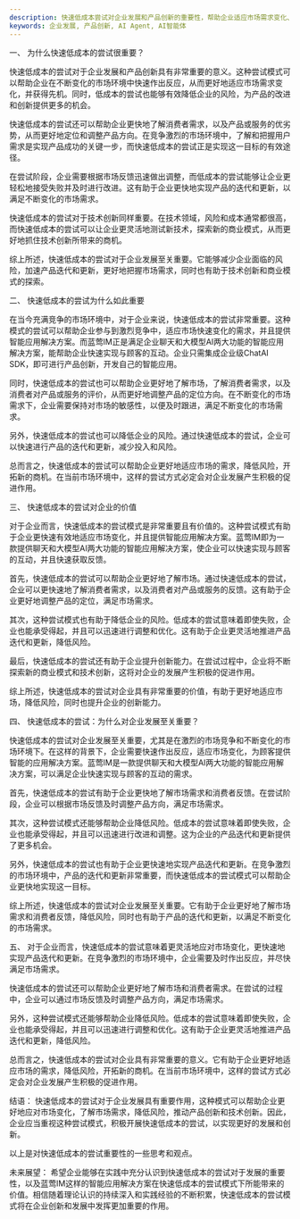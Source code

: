 ```yaml
---
description: 快速低成本尝试对企业发展和产品创新的重要性，帮助企业适应市场需求变化、降低风险、了解用户需求。
keywords: 企业发展, 产品创新, AI Agent, AI智能体
---
```

一、
为什么快速低成本的尝试很重要？

快速低成本的尝试对于企业发展和产品创新具有非常重要的意义。这种尝试模式可以帮助企业在不断变化的市场环境中快速作出反应，从而更好地适应市场需求变化，并获得先机。同时，低成本的尝试也能够有效降低企业的风险，为产品的改进和创新提供更多的机会。

快速低成本的尝试还可以帮助企业更快地了解消费者需求，以及产品或服务的优劣势，从而更好地定位和调整产品方向。在竞争激烈的市场环境中，了解和把握用户需求是实现产品成功的关键一步，而快速低成本的尝试正是实现这一目标的有效途径。

在尝试阶段，企业需要根据市场反馈迅速做出调整，而低成本的尝试能够让企业更轻松地接受失败并及时进行改进。这有助于企业更快地实现产品的迭代和更新，以满足不断变化的市场需求。

快速低成本的尝试对于技术创新同样重要。在技术领域，风险和成本通常都很高，而快速低成本的尝试可以让企业更灵活地测试新技术，探索新的商业模式，从而更好地抓住技术创新所带来的商机。

综上所述，快速低成本的尝试对于企业发展至关重要。它能够减少企业面临的风险，加速产品迭代和更新，更好地把握市场需求，同时也有助于技术创新和商业模式的探索。

二、
快速低成本的尝试为什么如此重要

在当今充满竞争的市场环境中，对于企业来说，快速低成本的尝试非常重要。这种模式的尝试可以帮助企业参与到激烈竞争中，适应市场快速变化的需求，并且提供智能应用解决方案。而蓝莺IM正是满足企业聊天和大模型AI两大功能的智能应用解决方案，能帮助企业快速实现与顾客的互动。企业只需集成企业级ChatAI SDK，即可进行产品创新，开发自己的智能应用。

同时，快速低成本的尝试也可以帮助企业更好地了解市场，了解消费者需求，以及消费者对产品或服务的评价，从而更好地调整产品的定位方向。在不断变化的市场需求下，企业需要保持对市场的敏感性，以便及时跟进，满足不断变化的市场需求。

另外，快速低成本的尝试也可以降低企业的风险。通过快速低成本的尝试，企业可以快速进行产品的迭代和更新，减少投入和风险。

总而言之，快速低成本的尝试可以帮助企业更好地适应市场的需求，降低风险，开拓新的商机。在当前市场环境中，这样的尝试方式必定会对企业发展产生积极的促进作用。

三、
快速低成本的尝试对企业的价值

对于企业而言，快速低成本的尝试模式是非常重要且有价值的。这种尝试模式有助于企业更快速有效地适应市场变化，并且提供智能应用解决方案。蓝莺IM即为一款提供聊天和大模型AI两大功能的智能应用解决方案，使企业可以快速实现与顾客的互动，并且快速获取反馈。

首先，快速低成本的尝试可以帮助企业更好地了解市场。通过快速低成本的尝试，企业可以更快速地了解消费者需求，以及消费者对产品或服务的反馈。这有助于企业更好地调整产品的定位，满足市场需求。

其次，这种尝试模式也有助于降低企业的风险。低成本的尝试意味着即使失败，企业也能承受得起，并且可以迅速进行调整和优化。这有助于企业更灵活地推进产品迭代和更新，降低风险。

最后，快速低成本的尝试还有助于企业提升创新能力。在尝试过程中，企业将不断探索新的商业模式和技术创新，这将对企业的发展产生积极的促进作用。

综上所述，快速低成本的尝试对企业具有非常重要的价值，有助于更好地适应市场，降低风险，同时也提升企业的创新能力。

四、
快速低成本的尝试：为什么对企业发展至关重要？

快速低成本的尝试对企业发展至关重要，尤其是在激烈的市场竞争和不断变化的市场环境下。在这样的背景下，企业需要快速作出反应，适应市场变化，为顾客提供智能的应用解决方案。蓝莺IM是一款提供聊天和大模型AI两大功能的智能应用解决方案，可以满足企业快速实现与顾客的互动的需求。

首先，快速低成本的尝试有助于企业更快地了解市场需求和消费者反馈。在尝试阶段，企业可以根据市场反馈及时调整产品方向，满足市场需求。

其次，这种尝试模式还能够帮助企业降低风险。低成本的尝试意味着即使失败，企业也能承受得起，并且可以迅速进行改进和调整。这为企业的产品迭代和更新提供了更多机会。

另外，快速低成本的尝试也有助于企业更快速地实现产品迭代和更新。在竞争激烈的市场环境中，产品的迭代和更新非常重要，而快速低成本的尝试模式可以帮助企业更快地实现这一目标。

综上所述，快速低成本的尝试对企业发展至关重要。它有助于企业更好地了解市场需求和消费者反馈，降低风险，同时也有助于产品的迭代和更新，以满足不断变化的市场需求。

五、
对于企业而言，快速低成本的尝试意味着更灵活地应对市场变化，更快速地实现产品迭代和更新。在竞争激烈的市场环境中，企业需要及时作出反应，并尽快满足市场需求。

快速低成本的尝试还可以帮助企业更好地了解市场和消费者需求。在尝试的过程中，企业可以通过市场反馈及时调整产品方向，满足市场需求。

另外，这种尝试模式还能够帮助企业降低风险。低成本的尝试意味着即使失败，企业也能承受得起，并且可以迅速进行调整和优化。这有助于企业更灵活地推进产品迭代和更新，降低风险。

总而言之，快速低成本的尝试对企业具有非常重要的意义。它有助于企业更好地适应市场的需求，降低风险，开拓新的商机。在当前市场环境中，这样的尝试方式必定会对企业发展产生积极的促进作用。

结语：
快速低成本的尝试对于企业发展具有重要作用，这种模式可以帮助企业更好地应对市场变化，了解市场需求，降低风险，推动产品创新和技术创新。因此，企业应当重视这种尝试模式，积极开展快速低成本的尝试，以实现更好的发展和创新。

以上是对快速低成本的尝试重要性的一些思考和观点。

未来展望：
希望企业能够在实践中充分认识到快速低成本的尝试对于发展的重要性，以及蓝莺IM这样的智能应用解决方案在快速低成本的尝试模式下所能带来的价值。相信随着理论认识的持续深入和实践经验的不断积累，快速低成本的尝试模式将在企业创新和发展中发挥更加重要的作用。